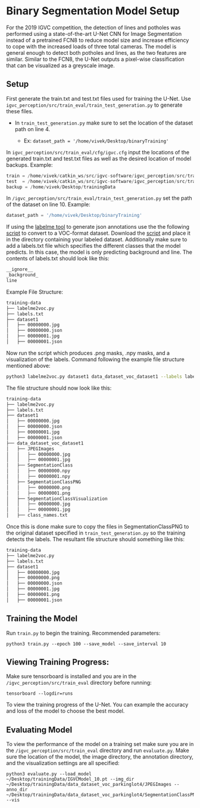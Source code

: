 # Binary Segmentation Model Setup

For the 2019 IGVC competition, the detection  of  lines  and  potholes  was performed using a state-of-the-art  U-Net  CNN  for  Image Segmentation instead of a pretrained FCN8 to reduce model size and increase efficiency to cope with the increased loads of three total cameras.  The model is general enough to detect both potholes and lines, as the two features are similar.  Similar to the FCN8, the U-Net outputs a pixel-wise classification that can be visualized as a greyscale image.

## Setup
First generate the train.txt and test.txt files used for training the U-Net. Use ```igvc_perception/src/train_eval/train_test_generation.py``` to generate these files.
- In ```train_test_generation.py``` make sure to set the location of the dataset path on line 4.

  - Ex: ```dataset_path = '/home/vivek/Desktop/binaryTraining'```


In ```igvc_perception/src/train_eval/cfg/igvc.cfg``` input the locations of the generated train.txt and test.txt files as well as the desired location of model backups. Example:
```py
train = /home/vivek/catkin_ws/src/igvc-software/igvc_perception/src/train_eval/train.txt
test  = /home/vivek/catkin_ws/src/igvc-software/igvc_perception/src/train_eval/test.txt
backup = /home/vivek/Desktop/trainingData
```

In ```/igvc_perception/src/train_eval/train_test_generation.py``` set the path of the dataset on line 10. Example:
```py
dataset_path = '/home/vivek/Desktop/binaryTraining'
```

If using the [labelme tool](https://github.com/wkentaro/labelme) to generate json annotations use the the following [script](https://github.com/wkentaro/labelme/blob/master/examples/semantic_segmentation/labelme2voc.py) to convert to a VOC-format dataset. Download the [script](https://github.com/wkentaro/labelme/blob/master/examples/semantic_segmentation/labelme2voc.py) and place it in the directory containing your labeled dataset. Additionally make sure to add a labels.txt file which specifies the different classes that the model predicts. In this case, the model is only predicting background and line. The contents of labels.txt should look like this:
```bash
__ignore__
_background_
line
```

Example File Structure:
```bash
training-data
├── labelme2voc.py
├── labels.txt
├── dataset1
│   ├── 00000000.jpg
│   ├── 00000000.json
│   ├── 00000001.jpg
│   ├── 00000001.json
```

Now run the script which produces .png masks, .npy masks, and a visualization of the labels. Command following the example file structure mentioned above:
```bash
python3 labelme2voc.py dataset1 data_dataset_voc_dataset1 --labels labels.txt 
```
The file structure should now look like this:
```bash
training-data
├── labelme2voc.py
├── labels.txt
├── dataset1
│   ├── 00000000.jpg
│   ├── 00000000.json
│   ├── 00000001.jpg
│   ├── 00000001.json
├── data_dataset_voc_dataset1
│   ├── JPEGImages
│   │   ├── 00000000.jpg
│   │   ├── 00000001.jpg
│   ├── SegmentationClass
│   │   ├── 00000000.npy
│   │   ├── 00000001.npy
│   ├── SegmentationClassPNG
│   │   ├── 00000000.png
│   │   ├── 00000001.png
│   ├── SegmentationClassVisualization
│   │   ├── 00000000.jpg
│   │   ├── 00000001.jpg
│   ├── class_names.txt
```
Once this is done make sure to copy the files in SegmentationClassPNG to the original dataset specified in ```train_test_generation.py``` so the training detects the labels. The resultant file structure should something like this:
```bash
training-data
├── labelme2voc.py
├── labels.txt
├── dataset1
│   ├── 00000000.jpg
│   ├── 00000000.png
│   ├── 00000000.json
│   ├── 00000001.jpg
│   ├── 00000001.png
│   ├── 00000001.json
```

## Training the Model
Run ```train.py``` to begin the training. Recommended parameters:

```python3 train.py --epoch 100 --save_model --save_interval 10```

## Viewing Training Progress:
Make sure tensorboard is installed and you are in the ```/igvc_perception/src/train_eval``` directory before running:

```tensorboard --logdir=runs```

To view the training progress of the U-Net. You can example the accuracy and loss of the model to choose the best model.


## Evaluating Model
To view the performance of the model on a training set make sure you are in the ```/igvc_perception/src/train_eval``` directory and run ```evaluate.py```. Make sure the location of the model, the image directory, the annotation directory, and the visualization settings are all specified:

```
python3 evaluate.py --load_model ~/Desktop/trainingData/IGVCModel_10.pt --img_dir ~/Desktop/trainingData/data_dataset_voc_parkinglot4/JPEGImages --anno_dir ~/Desktop/trainingData/data_dataset_voc_parkinglot4/SegmentationClassPNG/ --vis
```


